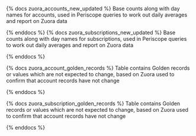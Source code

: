 {% docs zuora_accounts_new_updated %}
Base counts along with day names for accounts, used in Periscope queries to work out daily averages and report on Zuora data

{% enddocs %}
{% docs zuora_subscriptions_new_updated %}
Base counts along with day names for subscriptions, used in Periscope queries to work out daily averages and report on Zuora data

{% enddocs %}

{% docs zuora_account_golden_records %}
Table contains Golden records or values which are not expected to change, based on Zuora used to confirm that account records have not change 

{% enddocs %}

{% docs zuora_subscription_golden_records %}
Table contains Golden records or values which are not expected to change, based on Zuora used to confirm that account records have not change 

{% enddocs %}

